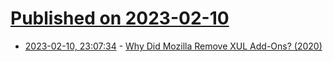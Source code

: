 # [Published on 2023-02-10](index.md)

* [2023-02-10, 23:07:34](https://news.ycombinator.com/item?id=34747255) - [Why Did Mozilla Remove XUL Add-Ons? (2020)](https://yoric.github.io/post/why-did-mozilla-remove-xul-addons/)

